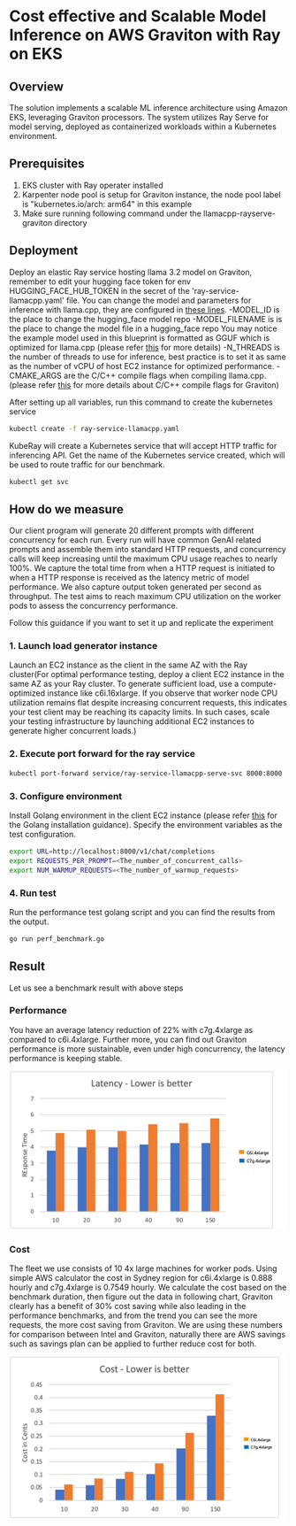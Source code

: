 # Cost effective and Scalable Model Inference on AWS Graviton with Ray on EKS

## Overview
The solution implements a scalable ML inference architecture using Amazon EKS, leveraging Graviton processors. The system utilizes Ray Serve for model serving, deployed as containerized workloads within a Kubernetes environment. 

## Prerequisites
1. EKS cluster with Ray operater installed
2. Karpenter node pool is setup for Graviton instance, the node pool label is "kubernetes.io/arch: arm64" in this example
3. Make sure running following command under the llamacpp-rayserve-graviton directory

## Deployment
Deploy an elastic Ray service hosting llama 3.2 model on Graviton, remember to edit your hugging face token for env HUGGING_FACE_HUB_TOKEN in the secret of the 'ray-service-llamacpp.yaml' file.
You can change the model and parameters for inference with llama.cpp, they are configured in [these lines](/gen-ai/inference/llamacpp-rayserve-graviton/ray-service-llamacpp.yaml#L121-L134).
-MODEL_ID is the place to change the hugging_face model repo
-MODEL_FILENAME is is the place to change the model file in a hugging_face repo 
You may notice the example model used in this blueprint is formatted as GGUF which is optimized for llama.cpp (please refer [this](https://huggingface.co/docs/hub/en/gguf) for more details)
-N_THREADS is the number of threads to use for inference, best practice is to set it as same as the number of vCPU of host EC2 instance for optimized performance.
-CMAKE_ARGS are the C/C++ compile flags when compiling llama.cpp.(please refer [this](https://github.com/aws/aws-graviton-getting-started/blob/main/c-c++.md) for more details about C/C++ compile flags for Graviton)

After setting up all variables, run this command to create the kubernetes service 

```bash
kubectl create -f ray-service-llamacpp.yaml 
```

KubeRay will create a Kubernetes service that will accept HTTP traffic for inferencing API. Get the name of the Kubernetes service created, which will be used to route traffic for our benchmark.

```bash
kubectl get svc 
```

## How do we measure
Our client program will generate 20 different prompts with different concurrency for each run. Every run will have common GenAI related prompts and assemble them into standard HTTP requests, and concurrency calls will keep increasing until the maximum CPU usage reaches to nearly 100%. We capture the total time from when a HTTP request is initiated to when a HTTP response is received as the latency metric of model performance. We also capture output token generated per second as throughput. The test aims to reach maximum CPU utilization on the worker pods to assess the concurrency performance.

Follow this guidance if you want to set it up and replicate the experiment

### 1. Launch load generator instance
Launch an EC2 instance as the client in the same AZ with the Ray cluster(For optimal performance testing, deploy a client EC2 instance in the same AZ as your Ray cluster. To generate sufficient load, use a compute-optimized instance like c6i.16xlarge. If you observe that worker node CPU utilization remains flat despite increasing concurrent requests, this indicates your test client may be reaching its capacity limits. In such cases, scale your testing infrastructure by launching additional EC2 instances to generate higher concurrent loads.)

### 2. Execute port forward for the ray service
```bash
kubectl port-forward service/ray-service-llamacpp-serve-svc 8000:8000
```

### 3. Configure environment
Install Golang environment in the client EC2 instance (please refer [this](https://go.dev/doc/install) for the Golang installation guidance). Specify the environment variables as the test configuration.

```bash
export URL=http://localhost:8000/v1/chat/completions
export REQUESTS_PER_PROMPT=<The_number_of_concurrent_calls>
export NUM_WARMUP_REQUESTS=<The_number_of_warmup_requests>
```

### 4. Run test
Run the performance test golang script and you can find the results from the output. 

```bash
go run perf_benchmark.go
```

## Result
Let us see a benchmark result with above steps

### Performance
You have an average latency reduction of 22% with c7g.4xlarge as compared to c6i.4xlarge. Further more, you can find out Graviton performance is more sustainable, even under high concurrency, the latency performance is keeping stable.

![Performance](/gen-ai/inference/llamacpp-rayserve-graviton/images/performance.png)

### Cost
The fleet we use consists of 10 4x large machines for worker pods. Using simple AWS calculator the cost in Sydney region for c6i.4xlarge is 0.888 hourly and c7g.4xlarge is 0.7549 hourly. We calculate the cost based on the benchmark duration, then figure out the data in following chart,  Graviton clearly has a benefit of 30% cost saving while also leading in the performance benchmarks, and from the trend you can see the more requests, the more cost saving from Graviton. We are using these numbers for comparison between Intel and Graviton, naturally there are AWS savings such as savings plan can be applied to further reduce cost for both.

![Cost](/gen-ai/inference/llamacpp-rayserve-graviton/images/cost.png)
